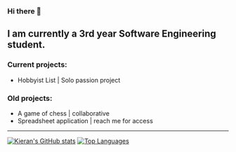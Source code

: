 ### Hi there 👋

I am currently a 3rd year  Software Engineering student.
---------------------------------
### Current projects:

- Hobbyist List | Solo passion project

### Old projects:

- A game of chess | collaborative
- Spreadsheet application | reach me for access
---------------------------------
[![Kieran's GitHub stats](https://github-readme-stats.vercel.app/api?username=KMadre)](https://github.com/KMadre/github-readme-stats)
[![Top Languages](https://github-readme-stats.vercel.app/api/top-langs/?username=KMadre&size_weight=0.5&count_weight=0.5&layout=compact)](https://github.com/KMadre/github-readme-stats)
